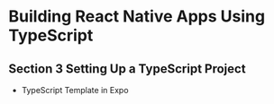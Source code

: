 # Building React Native Apps Using TypeScript
## Section 3 Setting Up a TypeScript Project
* TypeScript Template in Expo
